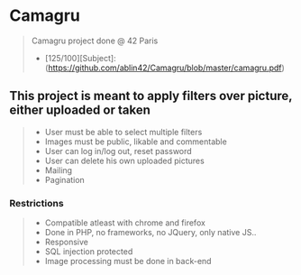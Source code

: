 # Camagru 
>Camagru project done @ 42 Paris
> - [125/100][Subject]: (https://github.com/ablin42/Camagru/blob/master/camagru.pdf)

## This project is meant to apply filters over picture, either uploaded or taken
> - User must be able to select multiple filters
> - Images must be public, likable and commentable
> - User can log in/log out, reset password
> - User can delete his own uploaded pictures
> - Mailing
> - Pagination

### Restrictions
> - Compatible atleast with chrome and firefox
> - Done in PHP, no frameworks, no JQuery, only native JS..
> - Responsive
> - SQL injection protected
> - Image processing must be done in back-end
